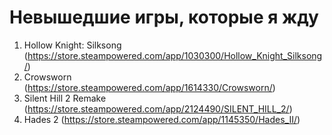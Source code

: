 # Невышедшие игры, которые я жду
1. Hollow Knight: Silksong (https://store.steampowered.com/app/1030300/Hollow_Knight_Silksong/)
2. Crowsworn (https://store.steampowered.com/app/1614330/Crowsworn/)
3. Silent Hill 2 Remake (https://store.steampowered.com/app/2124490/SILENT_HILL_2/)
4. Hades 2 (https://store.steampowered.com/app/1145350/Hades_II/)
